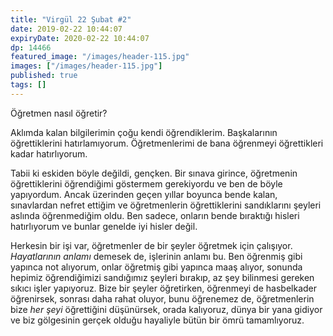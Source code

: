 ```yaml
---
title: "Virgül 22 Şubat #2"
date: 2019-02-22 10:44:07
expiryDate: 2020-02-22 10:44:07
dp: 14466
featured_image: "/images/header-115.jpg"
images: ["/images/header-115.jpg"]
published: true
tags: []
---
```




Öğretmen nasıl öğretir? 

Aklımda kalan bilgilerimin çoğu kendi öğrendiklerim. Başkalarının öğrettiklerini
hatırlamıyorum. Öğretmenlerimi de bana öğrenmeyi öğrettikleri kadar
hatırlıyorum.

Tabii ki eskiden böyle değildi, gençken. Bir sınava girince, öğretmenin
öğrettiklerini öğrendiğimi göstermem gerekiyordu ve ben de böyle yapıyordum.
Ancak üzerinden geçen yıllar boyunca bende kalan, sınavlardan nefret ettiğim ve
öğretmenlerin öğrettiklerini sandıklarını şeyleri aslında öğrenmediğim oldu. Ben
sadece, onların bende bıraktığı hisleri hatırlıyorum ve bunlar genelde iyi
hisler değil.

Herkesin bir işi var, öğretmenler de bir şeyler öğretmek için çalışıyor.
*Hayatlarının anlamı* demesek de, işlerinin anlamı bu. Ben öğrenmiş gibi yapınca
not alıyorum, onlar öğretmiş gibi yapınca maaş alıyor, sonunda hepimiz
öğrendiğimizi sandığımız şeyleri bırakıp, az şey bilinmesi gereken sıkıcı işler
yapıyoruz. Bize bir şeyler öğretirken, öğrenmeyi de hasbelkader öğrenirsek,
sonrası daha rahat oluyor, bunu öğrenemez de, öğretmenlerin bize *her şeyi*
öğrettiğini düşünürsek, orada kalıyoruz, dünya bir yana gidiyor ve biz
gölgesinin gerçek olduğu hayaliyle bütün bir ömrü tamamlıyoruz.

